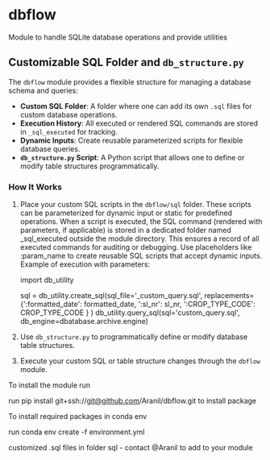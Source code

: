 # dbflow
Module to handle SQLite database operations and provide utilities



## Customizable SQL Folder and `db_structure.py`

The `dbflow` module provides a flexible structure for managing a database schema and queries:
- **Custom SQL Folder**: A folder where one can add its own `.sql` files for custom database operations. 
- **Execution History**: All executed or rendered SQL commands are stored in `_sql_executed` for tracking.
- **Dynamic Inputs**: Create reusable parameterized scripts for flexible database queries.
- **`db_structure.py` Script**: A Python script that allows one to define or modify table structures programmatically.

### How It Works
1. Place your custom SQL scripts in the `dbflow/sql` folder. These scripts can be parameterized for dynamic input or static for predefined operations.
  When a script is executed, the SQL command (rendered with parameters, if applicable) is stored in a dedicated folder named _sql_executed outside the module directory.
  This ensures a record of all executed commands for auditing or debugging.
  Use placeholders like :param_name to create reusable SQL scripts that accept dynamic inputs.
  Example of execution with parameters:
   
    import db_utility
   
    sql = db_utility.create_sql(sql_file='_custom_query.sql', 
                    replacements={':formatted_date': formatted_date,
                                  ':sl_nr': sl_nr,
                                  ':CROP_TYPE_CODE': CROP_TYPE_CODE
                                    }
                    )
    db_utility.query_sql(sql='custom_query.sql', db_engine=dbatabase.archive.engine)


2. Use `db_structure.py` to programmatically define or modify database table structures.
3. Execute your custom SQL or table structure changes through the `dbflow` module.



To install the module run

run pip install git+ssh://git@github.com/Aranil/dbflow.git to install package

To install required packages in conda env

run conda env create -f environment.yml 


customized .sql files in folder sql - contact @Aranil to add to your module


